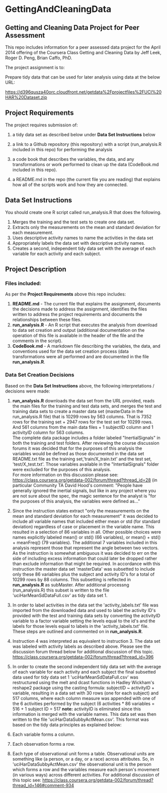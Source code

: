 GettingAndCleaningData
======================

## Getting and Cleaning Data Project for Peer Assessment

This repo includes information for a peer assessed data project for the April 2014 offering of the Coursera Class Getting and Cleaning Data by Jeff Leek, Roger D. Peng, Brian Caffo, PhD.

The project assignment is to:

Prepare tidy data that can be used for later analysis using data at the below URL:

https://d396qusza40orc.cloudfront.net/getdata%2Fprojectfiles%2FUCI%20HAR%20Dataset.zip 

## Project Requirements

The project requires submission of:

1) a tidy data set as described below under **Data Set Instructions** below

2) a link to a Github repository (this repository) with a script (run_analysis.R included in this repo) for performing the analysis

3) a code book that describes the variables, the data, and any transformations or work performed to clean up the data (CodeBook.md included in this repo). 

4) a README.md in the repo (the current file you are reading) that explains how all of the scripts work and how they are connected.  

## Data Set Instructions

You should create one R script called run_analysis.R that does the following. 

1. Merges the training and the test sets to create one data set.
2. Extracts only the measurements on the mean and standard deviation for each measurement. 
3. Uses descriptive activity names to name the activities in the data set
4. Appropriately labels the data set with descriptive activity names. 
5. Creates a second, independent tidy data set with the average of each variable for each activity and each subject. 

## Project Description

### Files included:

As per the **Project Requirements** above this repo includes:

1. **README.md** - The current file that explains the assignment, documents the decisions made to address the assignment, identifies the files written to address the project requirements and documents the relationships between these files.
2. **run_analysis.R** - An R script that executes the analysis from download to data set creation and output (additional documentation on the operation of this file is available in the header of the file and the comments in the script).
3. **CodeBook.md** - A markdown file describing the variables, the data, and conventions used for the data set creation process (data transformations were all performed and are documented in the file **run_analysis.R**.

### Data Set Creation Decisions

Based on the **Data Set Instructions** above, the following interpretations / decisions were made:

1. **run_analysis.R** downloads the data set from the URL provided, reads the main files for the training and test data sets, and merges the test and training data sets to create a master data set (masterData in the run_analysis.R file) that is 10299 rows by 563 columns.  That is 7352 rows for the training set + 2947 rows for the test set for 10299 rows.  And 561 columns from the main data files + 1 subjectID column and 1 activityID column for 563 columns.  
The complete data package includes a folder labeled "InertialSignals" in both the training and test folders.  After reviewing the course discussion forums it was  decided that for the purposes of this analysis the variables would be defined as those documented in the data set README.txt file as the training set,'train/X_train.txt' and the test set, 'test/X_test.txt'.  Those variables available in the "IntertialSignals" folder were excluded for the purposes of this analysis.  
For more information on this discussion please see: https://class.coursera.org/getdata-002/forum/thread?thread_id=28 (in particular Community TA David Hood's comment: "People have generally ignored the inertial signals, but like in any project where you are not sure about the spec, the magic sentence for the analyst is "for the purposes of this analysis, the variables were defined as..."

2. Since the instruction states extract "only the measurements on the mean and standard deviation for each measurement" it was decided to include all variable names that included either mean or std (for standard deviation) regardless of case or placement in the variable name.  This resulted in a selection of 86 variables in all. Other possible choices were names explicitly labeled mean() or std() (66 variables), or mean() + std() + meanFreq() (79 variables). The additional 7 variables included in this analysis represent those that represent the angle between two vectors.  As the instruction is somewhat ambiguous it was decided to err on the side of including excess information that could later be dropped rather than exclude information that might be required.
In accordance with this instruction the master data set 'masterData' was subsetted to include only these 86 variables plus the subject and activity ID's for a total of 10299 rows by 88 columns.  This subsetting is reflected in **run_analysis.R** as subMaster.  After additional processng (run_analysis.R) this subset is written to the file 'uciHarMeanSdDataFull.csv' as tidy data set 1.

3. In order to label activities in the data set the 'activity_labels.txt' file was imported from the downloaded data and used to label the activity ID's provided with the test and training data sets by converting the activityID variable to a factor variable setting the levels equal to the id's and the labels for those levels equal to labels in the 'activity_labels.txt' file.  These steps are outlined and commented on in **run_analysis.R**.

4. Instruction 4 was interpreted as equivalent to instruction 3.  The data set was labeled with activity labels as described above.  Please see the discussion forum thread below for additional discussion of this topic.
https://class.coursera.org/getdata-002/forum/thread?thread_id=396

5. In order to create the second independent tidy data set with the average of each variable for each activity and each subject the final subsetted data used for tidy data set 1 'uciHarMeanSdDataFull.csv' was restructured using the melt and dcast functions in Hadley Wickham's reshape2 package using the casting formula: subjectID ~ activityID + variable, resulting in a data set with 30 rows (one for each subject) and 517 columns, where each column measure was appended with one of the 6 activities performed by the subject (6 activities * 86 variables = 516 + 1 subject ID = 517 **note:** activityID is eliminated since this information is merged with the variable names.  This data set was then written to the file 'uciHarDataSubbyActMean.csv'.
This format was based on the tidy data principles as explained below:
  1. Each variable forms a column.
  2. Each observation forms a row.
  3. Each type of observational unit forms a table.
Observational units are something like (a person, or a day, or a race) across attributes.
So, in 'uciHarDataSubbyActMean.csv' the observational unit is the person which forms a row and the variables measure each person's movement (in various ways) across different activities. For additional discussion of this topic see:
https://class.coursera.org/getdata-002/forum/thread?thread_id=146#comment-934



